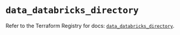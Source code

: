# `data_databricks_directory`

Refer to the Terraform Registry for docs: [`data_databricks_directory`](https://registry.terraform.io/providers/databricks/databricks/1.90.0/docs/data-sources/directory).

